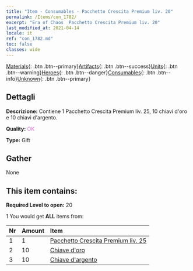 ```yaml
---
title: "Item - Consumables - Pacchetto Crescita Premium liv. 20"
permalink: /Items/con_1782/
excerpt: "Era of Chaos  Pacchetto Crescita Premium liv. 20"
last_modified_at: 2021-04-14
locale: it
ref: "con_1782.md"
toc: false
classes: wide
---
```

 [Materials](/it/Items/){: .btn .btn--primary}[Artifacts](/it/Items/Artifacts/){: .btn .btn--success}[Units](/it/Items/Units/){: .btn .btn--warning}[Heroes](/it/Items/Heroes/){: .btn .btn--danger}[Consumables](/it/Items/Consumables/){: .btn .btn--info}[Unknown](/it/Items/Unknown/){: .btn .btn--primary}

## Dettagli
 **Descrizione:** Contiene 1 Pacchetto Crescita Premium liv. 25, 10 chiavi d'oro e 10 chiavi d'argento.

 **Quality:** <span style="color: #DA70D6">OK</span>

 **Type:** Gift

## Gather

  None

## This item contains:

 **Required Level to open:** 20

 1 You would get **ALL** items  from:

  | Nr | Amount |     Item    |
  |:---|:-------|:------------|
  | 1 | 1 | [Pacchetto Crescita Premium liv. 25](/it/Items/con_1783/) | 
  | 2 | 10 | [Chiave d'oro](/it/Items/con_783/) | 
  | 3 | 10 | [Chiave d'argento](/it/Items/con_693/) | 
